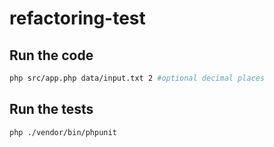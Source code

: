 # refactoring-test

## Run the code
    
```bash
php src/app.php data/input.txt 2 #optional decimal places
```

## Run the tests

```bash
php ./vendor/bin/phpunit
```